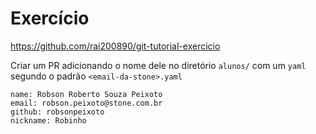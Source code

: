 # Exercício

https://github.com/rai200890/git-tutorial-exercicio

Criar um PR adicionando o nome dele no diretório `alunos/` com um `yaml` segundo o padrão `<email-da-stone>.yaml`

```
name: Robson Roberto Souza Peixoto
email: robson.peixoto@stone.com.br
github: robsonpeixoto
nickname: Robinho
```